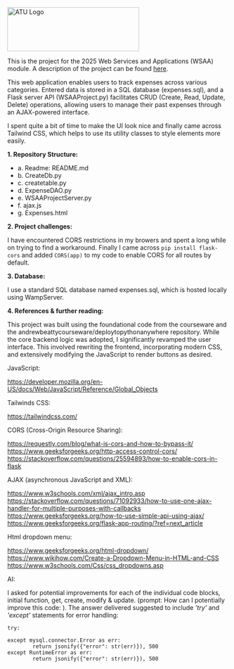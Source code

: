 <img src="https://studenthub.atu.ie/assets/ATU_Logo.fa93bf0a.svg" alt="ATU Logo" width="300" height="100">

This is the project for the 2025 Web Services and Applications (WSAA) module. A description of the project can be found [here](https://vlegalwaymayo.atu.ie/pluginfile.php/1496651/mod_resource/content/15/WSAA%20Project%20Description.pdf). 

This web application enables users to track expenses across various categories. Entered data is stored in a SQL database (expenses.sql), and a Flask server API (WSAAProject.py) facilitates CRUD (Create, Read, Update, Delete) operations, allowing users to manage their past expenses through an AJAX-powered interface.

I spent quite a bit of time to make the UI look nice and finally came across Tailwind CSS, which helps to use its utility classes to style elements more easily.

**1. Repository Structure:**

- a. Readme: README.md
- b. CreateDb.py
- c. createtable.py
- d. ExpenseDAO.py
- e. WSAAProjectServer.py
- f. ajax.js
- g. Expenses.html

**2. Project challenges:**

I have encountered CORS restrictions in my browers and spent a long while on trying to find a workaround.
Finally I came across ```pip install flask-cors``` and added ```CORS(app)```  to my code to enable CORS for all routes by default.

**3. Database:**

I use a standard SQL database named expenses.sql, which is hosted locally using WampServer. 

**4. References & further reading:**

This project was built using the foundational code from the courseware and the andrewbeattycourseware/deploytopythonanywhere repository. While the core backend logic was adopted, I significantly revamped the user interface. This involved rewriting the frontend, incorporating modern CSS, and extensively modifying the JavaScript to render buttons as desired.

JavaScript:

https://developer.mozilla.org/en-US/docs/Web/JavaScript/Reference/Global_Objects

Tailwinds CSS:

https://tailwindcss.com/

CORS (Cross-Origin Resource Sharing):

https://requestly.com/blog/what-is-cors-and-how-to-bypass-it/
https://www.geeksforgeeks.org/http-access-control-cors/
https://stackoverflow.com/questions/25594893/how-to-enable-cors-in-flask

AJAX (asynchronous JavaScript and XML): 

https://www.w3schools.com/xml/ajax_intro.asp
https://stackoverflow.com/questions/71092933/how-to-use-one-ajax-handler-for-multiple-purposes-with-callbacks
https://www.geeksforgeeks.org/how-to-use-simple-api-using-ajax/
https://www.geeksforgeeks.org/flask-app-routing/?ref=next_article

Html dropdown menu:

https://www.geeksforgeeks.org/html-dropdown/ 
https://www.wikihow.com/Create-a-Dropdown-Menu-in-HTML-and-CSS
https://www.w3schools.com/Css/css_dropdowns.asp

AI:

I asked for potential improvements for each of the individual code blocks, initial function, get, create, modify & update. (prompt: How can I potentially improve this code: ). The answer delivered suggested to include *'try'* and *'except'* statements for error handling: 

```
try:

except mysql.connector.Error as err:
        return jsonify({"error": str(err)}), 500
except RuntimeError as err:
        return jsonify({"error": str(err)}), 500
```

